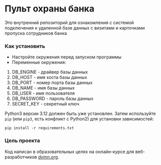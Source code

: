 # Пульт охраны банка

Это внутренний репозиторий для ознакомления с системой подключения к удаленной базе данных с визитами и карточками пропуска сотрудников банка

### Как установить

* Настройте окружения перед запуском программы
* Переменные окружения: 
1. DB_ENGINE - драйвер базы данных
2. DB_HOST - имя хоста базы данных
3. DB_PORT - номер порта базы данных
4. DB_NAME - имя базы данных
5. DB_USER - имя пользователя
6. DB_PASSWORD - пароль базы данных
7. SECRET_KEY - секретный ключ

Python3 версии 3.12 должен быть уже установлен. 
Затем используйте `pip` (или `pip3`, есть конфликт с Python2) для установки зависимостей:
```
pip install -r requirements.txt
```

### Цель проекта

Код написан в образовательных целях на онлайн-курсе для веб-разработчиков [dvmn.org](https://dvmn.org/).